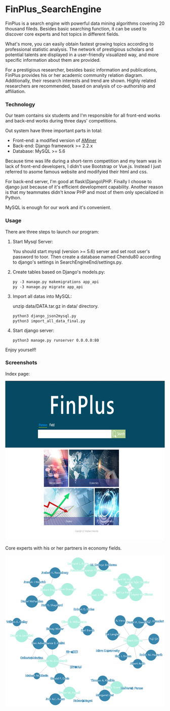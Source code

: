 # FinPlus_SearchEngine

FinPlus is a search engine with powerful data mining algorithms covering 20 thousand fileds. Besides basic searching function, it can be used to discover core experts and hot topics in different fields. 

What's more, you can easily obtain fastest growing topics according to  professional statistic analysis. The network of prestigious scholars and potential talents are displayed in a user-friendly visualized way, and more specific information about them are provided.

For a prestigious researcher, besides basic information and publications, FinPlus provides his or her academic community relation diagram. Additionally, their research interests and trend are shown. Highly related researchers are recommended, based on analysis of co-authorship and affiliation.

### Technology

Our team contains six students and I'm responsible for all front-end works and back-end works during three days' competitions.

Out system have three important parts in total:

- Front-end: a modified version of [AMiner](https://www.aminer.cn)
- Back-end: Django framework >= 2.2.x
- Database: MySQL >= 5.6

Because time was life during a short-term competition and my team was in lack of front-end developers, I didn't use Bootstrap or Vue.js. Instead I just referred to asome famous website and modifyied their html and css.

For back-end server, I'm good at flask\Django\PHP. Finally I choose to django just because of it's efficient development capability. Another reason is that my teammates didn't know PHP and most of them only specialized in Python.

MySQL is enough for our work and it's convenient.

### Usage

There are three steps to launch our program:

1. Start Mysql Server: 

   You should start mysql (version >= 5.6) server and set root user's password to toor. Then create a database named Chendu80 according to django's settings in SearchEngineEnd/settings.py.

2. Create tables based on Django's models.py:

   ```shell
   py -3 manage.py makemigrations app_api
   py -3 manage.py migrate app_api
   ```

3. Import all datas into MySQL:

   unzip data/DATA.tar.gz in data/ directory.

   ```shell
   python3 django_json2mysql.py
   python3 import_all_data_final.py
   ```

4. Start django server:

   ```shell
   python3 manage.py runserver 0.0.0.0:80
   ```

Enjoy yourself!

### Screenshots

Index page: 

<div align=center><img width="768" height="503" src="./images/finplus_index.png"/></div>

Core experts with his or her partners in economy fields.

<div align=center><img width="505" height="479" src="./images/network.png"/></div>
